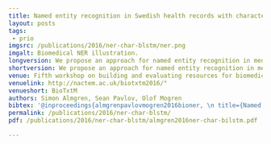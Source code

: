 ```yaml
---
title: Named entity recognition in Swedish health records with character-based deep bidirectional LSTMs
layout: posts
tags:
 - prio
imgsrc: /publications/2016/ner-char-blstm/ner.png
imgalt: Biomedical NER illustration.
longversion: We propose an approach for named entity recognition in medical data, using a character-based deep bidirectional recurrent neural network. Such models can learn features and patterns based on the character sequence, and are not limited to a fixed vocabulary. This makes them very well suited for the NER task in the medical domain. Our experimental evaluation shows promising results, with a 60% improvement in F 1 score over the baseline, and our system generalizes well between different datasets.</p><h2>Dataset</h2><p>The dataset presented in this paper can be downloaded from <a href="https://github.com/olofmogren/biomedical-ner-data-swedish/">https://github.com/olofmogren/biomedical-ner-data-swedish/</a>. It can be freely used, but please cite our paper. See &ldquo;bibtex&rdquo; below.</p><h2>Source code</h2><p>The source code used for the experiments can be downloaded from <a href="https://github.com/withtwist/medical-ner/">https://github.com/withtwist/medical-ner/</a>.
shortversion: We propose an approach for named entity recognition in medical data, using a character-based deep bidirectional recurrent neural network. Such models can learn features and patterns based on the character sequence, and are not limited to a fixed vocabulary. This makes them very well suited for the NER task in the medical domain. Our experimental evaluation shows promising results, with a 60% improvement in F 1 score over the baseline, and our system generalizes well between different datasets.
venue: Fifth workshop on building and evaluating resources for biomedical text mining (BioTxtM) at COLING
venuelink: http://nactem.ac.uk/biotxtm2016/"
venueshort: BioTxtM
authors: Simon Almgren, Sean Pavlov, Olof Mogren
bibtex: '@inproceedings{almgrenpavlovmogren2016bioner, \n title={Named Entity Recognition in Swedish Medical Journals with Deep Bidirectional Character-Based LSTMs}, \n author={Simon Almgren, Sean Pavlov, Olof Mogren}, \n booktitle={Proceedings of the Fifth Workshop on Building and Evaluating Resources for Biomedical Text Mining (BioTxtM 2016)}, \n pages={1}, \n year={2016}}'
permalink: /publications/2016/ner-char-blstm/
pdf: /publications/2016/ner-char-blstm/almgren2016ner-char-bilstm.pdf

---
```

